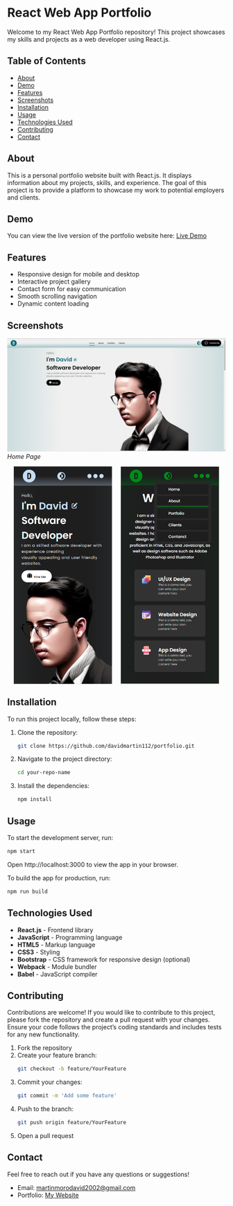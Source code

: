 # React Web App Portfolio

Welcome to my React Web App Portfolio repository! This project showcases my skills and projects as a web developer using React.js.

## Table of Contents

- [About](#about)
- [Demo](#demo)
- [Features](#features)
- [Screenshots](#screenshots)
- [Installation](#installation)
- [Usage](#usage)
- [Technologies Used](#technologies-used)
- [Contributing](#contributing)
- [Contact](#contact)

## About

This is a personal portfolio website built with React.js. It displays information about my projects, skills, and experience. The goal of this project is to provide a platform to showcase my work to potential employers and clients.

## Demo

You can view the live version of the portfolio website here: [Live Demo](https://davidmartin112.github.io/portfolio/)

## Features

- Responsive design for mobile and desktop
- Interactive project gallery
- Contact form for easy communication
- Smooth scrolling navigation
- Dynamic content loading

## Screenshots

![Home Page](/images//home.png)
*Home Page*

<div style="display: flex; justify-content: center; gap: 20px; align-items: center; margin:0 auto;">
  <img src="/images/web3.png" alt="Responsive Page" style="max-width: 45%; height: auto;">
  <img src="/images/web2.png" alt="Responsive Page 2" style="max-width: 45%; height: auto;">
</div>

## Installation

To run this project locally, follow these steps:

1. Clone the repository:
    ```sh
    git clone https://github.com/davidmartin112/portfolio.git
    ```
2. Navigate to the project directory:
    ```sh
    cd your-repo-name
    ```
3. Install the dependencies:
    ```sh
    npm install
    ```

## Usage

To start the development server, run:
```sh
npm start
```
Open http://localhost:3000 to view the app in your browser.

To build the app for production, run:
```sh
npm run build
```

## Technologies Used

- **React.js** - Frontend library
- **JavaScript** - Programming language
- **HTML5** - Markup language
- **CSS3** - Styling
- **Bootstrap** - CSS framework for responsive design (optional)
- **Webpack** - Module bundler
- **Babel** - JavaScript compiler

## Contributing

Contributions are welcome! If you would like to contribute to this project, please fork the repository and create a pull request with your changes. Ensure your code follows the project’s coding standards and includes tests for any new functionality.

1. Fork the repository
2. Create your feature branch:
    ```sh
    git checkout -b feature/YourFeature
    ```
3. Commit your changes:
    ```sh
    git commit -m 'Add some feature'
    ```
4. Push to the branch:
    ```sh
    git push origin feature/YourFeature
    ```
5. Open a pull request

## Contact

Feel free to reach out if you have any questions or suggestions!

- Email: martinmorodavid2002@gmail.com
- Portfolio: [My Website](https://davidmartin112.github.io/portfolio/)
